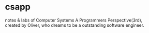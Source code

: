# csapp
notes &amp; labs of Computer Systems A Programmers Perspective(3rd),
created by Oliver, who dreams to be a outstanding software engineer.
